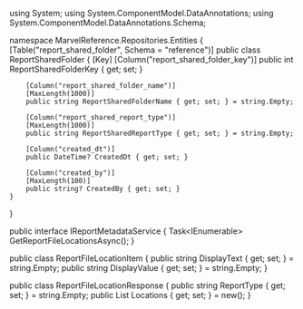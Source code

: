 using System;
using System.ComponentModel.DataAnnotations;
using System.ComponentModel.DataAnnotations.Schema;

namespace MarvelReference.Repositories.Entities
{
    [Table("report_shared_folder", Schema = "reference")]
    public class ReportSharedFolder
    {
        [Key]
        [Column("report_shared_folder_key")]
        public int ReportSharedFolderKey { get; set; }

        [Column("report_shared_folder_name")]
        [MaxLength(1000)]
        public string ReportSharedFolderName { get; set; } = string.Empty;

        [Column("report_shared_report_type")]
        [MaxLength(1000)]
        public string ReportSharedReportType { get; set; } = string.Empty;

        [Column("created_dt")]
        public DateTime? CreatedDt { get; set; }

        [Column("created_by")]
        [MaxLength(100)]
        public string? CreatedBy { get; set; }
    }
}












public interface IReportMetadataService
{
    Task<IEnumerable<ReportFileLocationResponse>> GetReportFileLocationsAsync();
}






public class ReportFileLocationItem
{
    public string DisplayText { get; set; } = string.Empty;
    public string DisplayValue { get; set; } = string.Empty;
}



public class ReportFileLocationResponse
{
    public string ReportType { get; set; } = string.Empty;
    public List<ReportFileLocationItem> Locations { get; set; } = new();
}